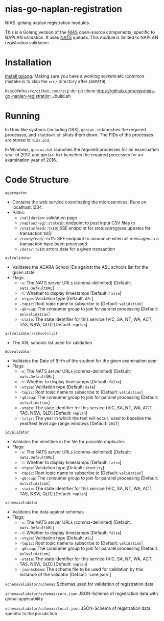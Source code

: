 # nias-go-naplan-registration
NIAS. golang naplan registration modules.

This is a Golang version of the [NIAS](http://github.com/nsip/nias) open-source components, specific to NAPLAN validation. It uses
[NATS](http://nats.io) queues. This module is limited to NAPLAN registration validation.

# Installation

[Install golang](https://golang.org/doc/install). Making sure you have a working
`$GOPATH` etc (common mistake is to skip the `src/` directory after `$GOPATH`)

In `$GOPATH/src/github.com/nsip` do:
   git clone https://github.com/nsip/nias-go-naplan-registration
   ./build.sh

# Running

In Unix-like systems (including OSX), `gonias.sh` launches the required processes, and `shutdown.sh` shuts them down. The PIDs of
the processes are stored in `nias.pid`.

In Windows, `gonias.bat` launches the required processes for an examination year of 2017, and `gonias.bat` launches the required processes
for an examination year of 2016.

# Code Structure

`aggregator`
* Contains the web service coordinating the microservices. Runs on localhost:1234.
* Paths:
  * `/validation`: validation page
  * `/naplan/reg/:stateID`: endpoint to post input CSV files to
  * `/statusfeed/:txID`: SSE endpoint for status/progress updates for transaction txID
  * `/readyfeed/:txID`: SEE endpoint to announce when all messages in a transaction have been processed
  * `/data/:txID`: errors data for a given transaction

`aslvalidator`
* Validates the ACARA School IDs against the ASL schools list for the given state
* Flags:
  * `-s`: The NATS server URLs (comma-delimited) [Default: `nats.DefaultURL`]
  * `-t`: Whether to display timestamps [Default: `false`]
  * `-vtype`: Validation type [Default: `ASL`]
  * `-topic`: Root topic name to subscribe to [Default: `validation`]
  * `-qGroup`: The consumer group to join for parallel processing [Default: `aslvalidation`]
  * `-state`: The state identifier for this service (VIC, SA, NT, WA, ACT, TAS, NSW, QLD) [Default: `naplan`]

`aslvalidator/schoolslist`
* The ASL schools list used for validation

`dobvalidator`
* Validates the Date of Birth of the student for the given examination year
* Flags:
  * `-s`: The NATS server URLs (comma-delimited) [Default: `nats.DefaultURL`]
  * `-t`: Whether to display timestamps [Default: `false`]
  * `-vtype`: Validation type [Default: `date`]
  * `-topic`: Root topic name to subscribe to [Default: `validation`]
  * `-qGroup`: The consumer group to join for parallel processing [Default: `aslvalidation`]
  * `-state`: The state identifier for this service (VIC, SA, NT, WA, ACT, TAS, NSW, QLD) [Default: `naplan`]
  * `-tstyr`: The year in which the test will occur; used to baseline the year/test level age range windows [Default: `2017`]

`idvalidator`
* Validates the identities in the file for possible duplicates
* Flags:
  * `-s`: The NATS server URLs (comma-delimited) [Default: `nats.DefaultURL`]
  * `-t`: Whether to display timestamps [Default: `false`]
  * `-vtype`: Validation type [Default: `identity`]
  * `-topic`: Root topic name to subscribe to [Default: `validation`]
  * `-qGroup`: The consumer group to join for parallel processing [Default: `aslvalidation`]
  * `-state`: The state identifier for this service (VIC, SA, NT, WA, ACT, TAS, NSW, QLD) [Default: `naplan`]

`schemavalidator`
* Validates the data against schemas
* Flags:
  * `-s`: The NATS server URLs (comma-delimited) [Default: `nats.DefaultURL`]
  * `-t`: Whether to display timestamps [Default: `false`]
  * `-vtype`: Validation type [Default: `ASL`]
  * `-topic`: Root topic name to subscribe to [Default: `validation`]
  * `-qGroup`: The consumer group to join for parallel processing [Default: `aslvalidation`]
  * `-state`: The state identifier for this service (VIC, SA, NT, WA, ACT, TAS, NSW, QLD) [Default: `naplan`]
  * `-jsonSchema`: The schema file to be used for validation by this instance of the validator [Default: 'core.json`]

`schemavalidator/schemas`
Schemas used for validation of registration data

`schemavalidator/schemas/core.json`
JSON-Schema of registration data with global applicability

`schemavalidator/schemas/local.json`
JSON-Schema of registration data specific to the jurisdiction
